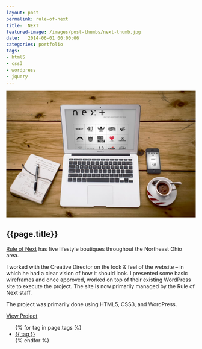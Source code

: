 ```yaml
---
layout: post
permalink: rule-of-next
title:  NEXT
featured-image: /images/post-thumbs/next-thumb.jpg
date:   2014-06-01 00:00:06
categories: portfolio
tags:
- html5
- css3
- wordpress
- jquery
---
```



<section class="feature-image">
	<img src="/images/post-img/next-macbook.jpg" alt="Rule of Next">
</section>

<section class="post-intro">
	<h1>{{page.title}}</h1>
	<p><a href="http://ruleofnext.com" target="_blank">Rule of Next</a> has five lifestyle boutiques throughout the Northeast Ohio area.</p>
	<p>I worked with the Creative Director on the look &amp; feel of the website – in which he had a clear vision of how it should look. I presented some basic wireframes and once approved, worked on top of their existing WordPress site to execute the project. The site is now primarily managed by the Rule of Next staff.</p>
	<p>The project was primarily done using HTML5, CSS3, and WordPress.</p>
	 <a href="http://ruleofnext.com" target="_blank" class="view-project tooltip">View Project</a>


<aside class="tags">
	<div class="tags-inner">
	  	<ul>
			{% for tag in page.tags %}
				<li><a href="/tag/{{tag}}" title="view all projects that pertain to {{tag}}">{{ tag }}</a></li>
			{% endfor %}
		</ul>
	</div>
</aside>

</section>